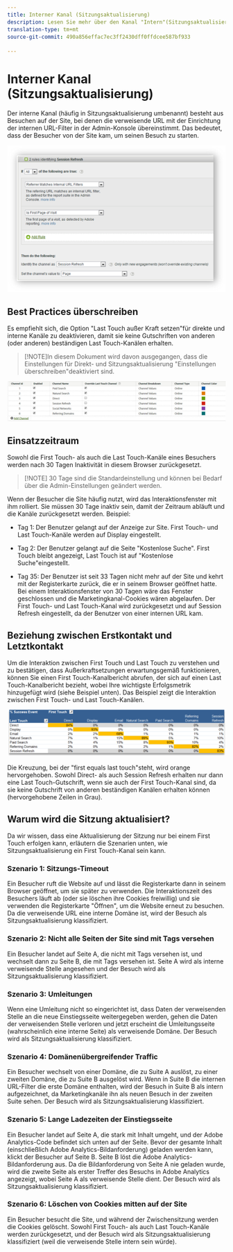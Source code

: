 ```yaml
---
title: Interner Kanal (Sitzungsaktualisierung)
description: Lesen Sie mehr über den Kanal "Intern"(Sitzungsaktualisierung).
translation-type: tm+mt
source-git-commit: 490a856effac7ec3ff2430dff0ffdcee587bf933

---
```



# Interner Kanal (Sitzungsaktualisierung)

Der interne Kanal (häufig in Sitzungsaktualisierung umbenannt) besteht aus Besuchen auf der Site, bei denen die verweisende URL mit der Einrichtung der internen URL-Filter in der Admin-Konsole übereinstimmt. Das bedeutet, dass der Besucher von der Site kam, um seinen Besuch zu starten.

![](assets/int-channel1.png)

## Best Practices überschreiben

Es empfiehlt sich, die Option "Last Touch außer Kraft setzen"für direkte und interne Kanäle zu deaktivieren, damit sie keine Gutschriften von anderen (oder anderen) beständigen Last Touch-Kanälen erhalten.

>[!NOTE]In diesem Dokument wird davon ausgegangen, dass die Einstellungen für Direkt- und Sitzungsaktualisierung "Einstellungen überschreiben"deaktiviert sind.

![](assets/int-channel2.png)

## Einsatzzeitraum

Sowohl die First Touch- als auch die Last Touch-Kanäle eines Besuchers werden nach 30 Tagen Inaktivität in diesem Browser zurückgesetzt.

>[!NOTE] 30 Tage sind die Standardeinstellung und können bei Bedarf über die Admin-Einstellungen geändert werden.

Wenn der Besucher die Site häufig nutzt, wird das Interaktionsfenster mit ihm rolliert. Sie müssen 30 Tage inaktiv sein, damit der Zeitraum abläuft und die Kanäle zurückgesetzt werden.
Beispiel:

* Tag 1: Der Benutzer gelangt auf der Anzeige zur Site. First Touch- und Last Touch-Kanäle werden auf Display eingestellt.

* Tag 2: Der Benutzer gelangt auf die Seite "Kostenlose Suche". First Touch bleibt angezeigt, Last Touch ist auf "Kostenlose Suche"eingestellt.

* Tag 35: Der Benutzer ist seit 33 Tagen nicht mehr auf der Site und kehrt mit der Registerkarte zurück, die er in seinem Browser geöffnet hatte. Bei einem Interaktionsfenster von 30 Tagen wäre das Fenster geschlossen und die Marketingkanal-Cookies wären abgelaufen. Der First Touch- und Last Touch-Kanal wird zurückgesetzt und auf Session Refresh eingestellt, da der Benutzer von einer internen URL kam.

## Beziehung zwischen Erstkontakt und Letztkontakt

Um die Interaktion zwischen First Touch und Last Touch zu verstehen und zu bestätigen, dass Außerkraftsetzungen erwartungsgemäß funktionieren, können Sie einen First Touch-Kanalbericht abrufen, der sich auf einen Last Touch-Kanalbericht bezieht, wobei Ihre wichtigste Erfolgsmetrik hinzugefügt wird (siehe Beispiel unten). Das Beispiel zeigt die Interaktion zwischen First Touch- und Last Touch-Kanälen.

![](assets/int-channel3.png)

Die Kreuzung, bei der "first equals last touch"steht, wird orange hervorgehoben. Sowohl Direct- als auch Session Refresh erhalten nur dann eine Last Touch-Gutschrift, wenn sie auch der First Touch-Kanal sind, da sie keine Gutschrift von anderen beständigen Kanälen erhalten können (hervorgehobene Zeilen in Grau).

## Warum wird die Sitzung aktualisiert?

Da wir wissen, dass eine Aktualisierung der Sitzung nur bei einem First Touch erfolgen kann, erläutern die Szenarien unten, wie Sitzungsaktualisierung ein First Touch-Kanal sein kann.

### Szenario 1: Sitzungs-Timeout

Ein Besucher ruft die Website auf und lässt die Registerkarte dann in seinem Browser geöffnet, um sie später zu verwenden. Die Interaktionszeit des Besuchers läuft ab (oder sie löschen ihre Cookies freiwillig) und sie verwenden die Registerkarte "Öffnen", um die Website erneut zu besuchen. Da die verweisende URL eine interne Domäne ist, wird der Besuch als Sitzungsaktualisierung klassifiziert.

### Szenario 2: Nicht alle Seiten der Site sind mit Tags versehen

Ein Besucher landet auf Seite A, die nicht mit Tags versehen ist, und wechselt dann zu Seite B, die mit Tags versehen ist. Seite A wird als interne verweisende Stelle angesehen und der Besuch wird als Sitzungsaktualisierung klassifiziert.

### Szenario 3: Umleitungen

Wenn eine Umleitung nicht so eingerichtet ist, dass Daten der verweisenden Stelle an die neue Einstiegsseite weitergegeben werden, gehen die Daten der verweisenden Stelle verloren und jetzt erscheint die Umleitungsseite (wahrscheinlich eine interne Seite) als verweisende Domäne. Der Besuch wird als Sitzungsaktualisierung klassifiziert.

### Szenario 4: Domänenübergreifender Traffic

Ein Besucher wechselt von einer Domäne, die zu Suite A auslöst, zu einer zweiten Domäne, die zu Suite B ausgelöst wird. Wenn in Suite B die internen URL-Filter die erste Domäne enthalten, wird der Besuch in Suite B als intern aufgezeichnet, da Marketingkanäle ihn als neuen Besuch in der zweiten Suite sehen. Der Besuch wird als Sitzungsaktualisierung klassifiziert.

### Szenario 5: Lange Ladezeiten der Einstiegsseite

Ein Besucher landet auf Seite A, die stark mit Inhalt umgeht, und der Adobe Analytics-Code befindet sich unten auf der Seite. Bevor der gesamte Inhalt (einschließlich Adobe Analytics-Bildanforderung) geladen werden kann, klickt der Besucher auf Seite B. Seite B löst die Adobe Analytics-Bildanforderung aus. Da die Bildanforderung von Seite A nie geladen wurde, wird die zweite Seite als erster Treffer des Besuchs in Adobe Analytics angezeigt, wobei Seite A als verweisende Stelle dient. Der Besuch wird als Sitzungsaktualisierung klassifiziert.

### Szenario 6: Löschen von Cookies mitten auf der Site

Ein Besucher besucht die Site, und während der Zwischensitzung werden die Cookies gelöscht. Sowohl First Touch- als auch Last Touch-Kanäle werden zurückgesetzt, und der Besuch wird als Sitzungsaktualisierung klassifiziert (weil die verweisende Stelle intern sein würde).
